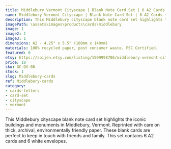 ```yaml
---
title: Middlebury Vermont Cityscape | Blank Note Card Set | 6 A2 Cards + Envelopes
name: Middlebury Vermont Cityscape | Blank Note Card Set | 6 A2 Cards + Envelopes
description: This Middlebury cityscape blank note card set highlights the iconic buildings and monuments in Middlebury, Vermont. Reprinted with care on thick, archival, environmentally friendly paper.
imagePath: \assets\images\products\cards\middlebury
image: 1
image2: 1
image3: 1
dimensions: A2 - 4.25" x 5.5" (108mm x 140mm)
materials: 100% recycled paper, post consumer waste. FSC Certified.
featured: 0
etsy: https://soijen.etsy.com/listing/1509998706/middlebury-vermont-cityscape-blank-note?utm_source=Copy&utm_medium=ListingManager&utm_campaign=Share&utm_term=so.lmsm&share_time=1695260320975
price: 18
sku: GC-QV-08
stock: 1
slug: Middlebury-cards
ref: Middlebury-cards
category:
- cards-letters
- card-set
- cityscape
- vermont
---
```

This Middlebury cityscape blank note card set highlights the iconic buildings and monuments in Middlebury, Vermont. Reprinted with care on thick, archival, environmentally friendly paper. These blank cards are perfect to keep in touch with friends and family. This set contains 6 A2 cards and 6 white envelopes.
